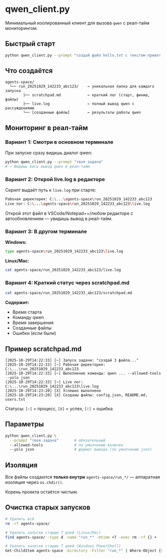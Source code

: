 # qwen_client.py

Минимальный изолированный клиент для вызова `qwen` с реал-тайм мониторингом.

## Быстрый старт

```bash
python qwen_client.py --prompt "создай файл hello.txt с текстом привет мир"
```

## Что создаётся

```
agents-space/
  └── run_20251029_142233_abc123/    ← уникальная папка для каждого запуска
        ├── scratchpad.md            ← краткий лог (старт, финиш, файлы)
        ├── live.log                 ← полный вывод qwen с рассуждениями
        └── [созданные файлы]        ← результаты работы qwen
```

## Мониторинг в реал-тайм

### Вариант 1: Смотри в основном терминале
При запуске сразу видишь диалог qwen:
```bash
python qwen_client.py --prompt "твоя задача"
# → Видишь весь вывод qwen в реал-тайм
```

### Вариант 2: Открой live.log в редакторе
Скрипт выдаёт путь к `live.log` при старте:
```bash
Рабочая директория: C:\...\agents-space\run_20251029_142233_abc123
Live лог: C:\...\agents-space\run_20251029_142233_abc123\live.log
```

Открой этот файл в VSCode/Notepad++/любом редакторе с автообновлением — увидишь вывод в реал-тайм.

### Вариант 3: В другом терминале

**Windows:**
```bash
type agents-space\run_20251029_142233_abc123\live.log
```

**Linux/Mac:**
```bash
cat agents-space/run_20251029_142233_abc123/live.log
```

### Вариант 4: Краткий статус через scratchpad.md

```bash
cat agents-space/run_20251029_142233_abc123/scratchpad.md
```

**Содержит:**
- Время старта
- Команду qwen
- Время завершения
- Созданные файлы
- Ошибки (если были)

## Пример scratchpad.md

```
[2025-10-29T14:22:33] [~] Запуск задачи: "создай 3 файла..."
[2025-10-29T14:22:33] [~] Рабочая директория: C:\...\run_20251029_142233_abc123
[2025-10-29T14:22:33] [~] Выполнение команды: qwen ... --allowed-tools --yolo json
[2025-10-29T14:22:33] [~] Live лог: C:\...\run_20251029_142233_abc123\live.log
[2025-10-29T14:23:20] [X] Успешно выполнено
[2025-10-29T14:23:20] [X] Созданы файлы: config.json, README.md, users.txt
```

Статусы: `[~]` = процесс, `[X]` = успех, `[!]` = ошибка

## Параметры

```bash
python qwen_client.py \
  --prompt "твоя задача"       # обязательный
  --allowed-tools              # по умолчанию включен
  --yolo json                  # формат вывода (по умолчанию json)
```

## Изоляция

Все файлы создаются **только внутри** `agents-space/run_*/` — аппаратная изоляция через `os.chdir()`.

Корень проекта остаётся чистым.

## Очистка старых запусков

```bash
# Удалить всё
rm -rf agents-space/

# Удалить запуски старше 7 дней (Linux/Mac)
find agents-space/ -type d -name "run_*" -mtime +7 -exec rm -rf {} +

# Удалить запуски старше 7 дней (Windows PowerShell)
Get-ChildItem agents-space -Directory -Filter "run_*" | Where-Object {$_.LastWriteTime -lt (Get-Date).AddDays(-7)} | Remove-Item -Recurse -Force
```
